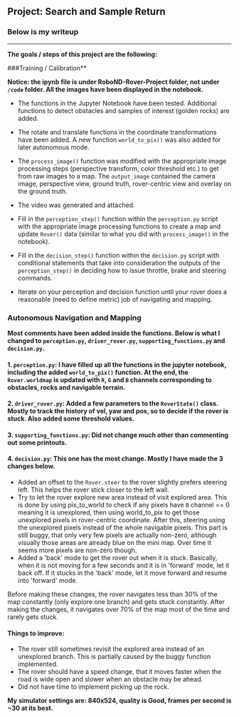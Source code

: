 ## Project: Search and Sample Return
### Below is my writeup

---


**The goals / steps of this project are the following:**  

###Training / Calibration**

**Notice: the ipynb file is under RoboND-Rover-Project folder, not under `/code` folder. All the images have been displayed in the notebook.**  

* The functions in the Jupyter Notebook have been tested. Additional functions to detect obstacles and samples of interest (golden rocks) are added.
* The rotate and translate functions in the coordinate transformations have been added. A new function `world_to_pix()` was also added for later autonomous mode.
* The `process_image()` function was modified with the appropriate image processing steps (perspective transform, color threshold etc.) to get from raw images to a map.  The `output_image` contained the camera image, perspective view, ground truth, rover-centric view and overlay on the ground truth.
* The video was generated and attached.


* Fill in the `perception_step()` function within the `perception.py` script with the appropriate image processing functions to create a map and update `Rover()` data (similar to what you did with `process_image()` in the notebook). 
* Fill in the `decision_step()` function within the `decision.py` script with conditional statements that take into consideration the outputs of the `perception_step()` in deciding how to issue throttle, brake and steering commands. 
* Iterate on your perception and decision function until your rover does a reasonable (need to define metric) job of navigating and mapping.

### Autonomous Navigation and Mapping

**Most comments have been added inside the functions. Below is what I changed to `perception.py`, `driver_rover.py`, `supporting_functions.py` and `decision.py`.**

#### 1. `perception.py`: I have filled up all the functions in the jupyter notebook, including the added `world_to_pix()` function. At the end, the `Rover.worldmap` is updated with `R`, `G` and `B` channels corresponding to obstacles, rocks and navigable terrain.

#### 2. `driver_rover.py`: Added a few parameters to the `RoverState()` class. Mostly to track the history of vel, yaw and pos, so to decide if the rover is stuck. Also added some threshold values.

#### 3. `supporting_functions.py`: Did not change much other than commenting out some printouts.

#### 4. `decision.py`: This one has the most change. Mostly I have made the 3 changes below.

* Added an offset to the `Rover.steer` to the rover slightly prefers steering left. This helps the rover stick closer to the left wall.
* Try to let the rover explore new area instead of visit explored area. This is done by using pix_to_world to check if any pixels have `B` channel == 0 meaning it is unexplored, then using world_to_pix to get those unexplored pixels in rover-centric coordinate. After this, steering using the unexplored pixels instead of the whole navigable pixels. This part is still buggy, that only very few pixels are actually non-zero, although visually those areas are already blue on the mini map. Over time it seems more pixels are non-zero though.
* Added a 'back' mode to get the rover out when it is stuck. Basically, when it is not moving for a few seconds and it is in 'forward' mode, let it back off. If it stucks in the 'back' mode, let it move forward and resume into 'forward' mode.

Before making these changes, the rover navigates less than 30% of the map constantly (only explore one branch) and gets stuck constantly. After making the changes, it navigates over 70% of the map most of the time and rarely gets stuck.

#### Things to improve:
* The rover still sometimes revisit the explored area instead of an unexplored branch. This is partially caused by the buggy function implemented.
* The rover should have a speed change, that it moves faster when the road is wide open and slower when an obstacle may be ahead.
* Did not have time to implement picking up the rock.

**My simulator settings are: 840x524, quality is Good, frames per second is ~30 at its best.**
